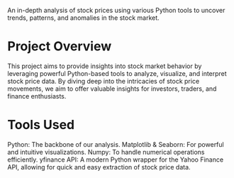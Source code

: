 An in-depth analysis of stock prices using various Python tools to uncover trends, patterns, and anomalies in the stock market.

# Project Overview
This project aims to provide insights into stock market behavior by leveraging powerful Python-based tools to analyze, visualize, and interpret stock price data. By diving deep into the intricacies of stock price movements, we aim to offer valuable insights for investors, traders, and finance enthusiasts.

# Tools Used
Python: The backbone of our analysis.
Matplotlib & Seaborn: For powerful and intuitive visualizations.
Numpy: To handle numerical operations efficiently.
yfinance API: A modern Python wrapper for the Yahoo Finance API, allowing for quick and easy extraction of stock price data.
